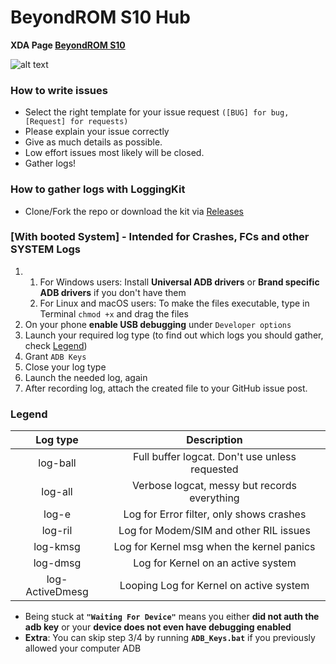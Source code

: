 # BeyondROM S10 Hub

**XDA Page [BeyondROM S10](https://forum.xda-developers.com/t/rom-beyondrom-v8-8-21-10-2021-11-0-fui5-oct-patch-g970-g973-g975-f-fd.4017921/)**

![alt text](https://i.imgur.com/cSSKUQo_d.webp?maxwidth=640&shape=thumb&fidelity=medium)

### How to write issues

* Select the right template for your issue request `([BUG] for bug, [Request] for requests)`
* Please explain your issue correctly
* Give as much details as possible.
* Low effort issues most likely will be closed.
* Gather logs!

### How to gather logs with **LoggingKit**
* Clone/Fork the repo or download the kit via [Releases](https://github.com/ananjaser1211/FloydQ_Reports/releases)

### [With booted System] - **Intended for Crashes, FCs and other SYSTEM Logs**

1) 1. For Windows users: Install **Universal ADB drivers** or **Brand specific ADB drivers** if you don't have them
    2. For Linux and macOS users: To make the files executable, type in Terminal `chmod +x` and drag the files
2) On your phone **enable USB debugging** under `Developer options`
3) Launch your required log type (to find out which logs you should gather, check [Legend](#Legend))
4) Grant `ADB Keys`
5) Close your log type
6) Launch the needed log, again
7) After recording log, attach the created file to your GitHub issue post.

### **Legend**

| Log type | Description |
| :------: | :------: |
| log-ball | Full buffer logcat. Don't use unless requested|
| log-all | Verbose logcat, messy but records everything|
| log-e | Log for Error filter, only shows crashes|
| log-ril | Log for Modem/SIM and other RIL issues|
| log-kmsg | Log for Kernel msg when the kernel panics|
| log-dmsg | Log for Kernel on an active system|
| log-ActiveDmesg 	| Looping Log for Kernel on active system|

* Being stuck at **`"Waiting For Device"`** means you either **did not auth the adb key** or your **device does not even have debugging enabled**
* **Extra**: You can skip step 3/4 by running **`ADB_Keys.bat`** if you previously allowed your computer ADB
